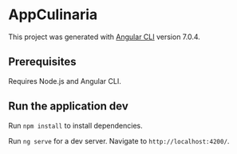 # AppCulinaria

This project was generated with [Angular CLI](https://github.com/angular/angular-cli) version 7.0.4.

## Prerequisites

Requires Node.js and Angular CLI.

## Run the application dev

Run `npm install` to install dependencies.

Run `ng serve` for a dev server. Navigate to `http://localhost:4200/`.


